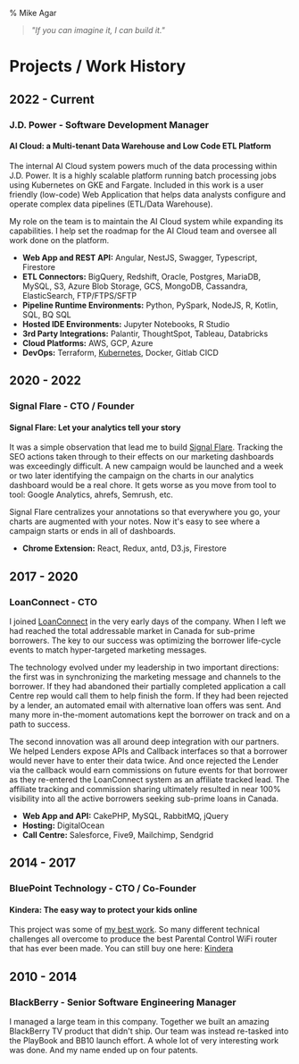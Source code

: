 % Mike Agar

> *"If you can imagine it, I can build it."*

# Projects / Work History

## 2022 - Current
### J.D. Power - Software Development Manager

#### AI Cloud: a Multi-tenant Data Warehouse and Low Code ETL Platform

The internal AI Cloud system powers much of the data processing within J.D. Power.  It is a highly scalable platform running batch processing jobs using Kubernetes on GKE and Fargate. Included in this work is a user friendly (low-code) Web Application that helps data analysts configure and operate complex data pipelines (ETL/Data Warehouse).

My role on the team is to maintain the AI Cloud system while expanding its capabilities.  I help set the roadmap for the AI Cloud team and oversee all work done on the platform.

- **Web App and REST API:** Angular, NestJS, Swagger, Typescript, Firestore
- **ETL Connectors:** BigQuery, Redshift, Oracle, Postgres, MariaDB, MySQL, S3, Azure Blob Storage, GCS, MongoDB, Cassandra, ElasticSearch, FTP/FTPS/SFTP
- **Pipeline Runtime Environments:** Python, PySpark, NodeJS, R, Kotlin, SQL, BQ SQL
- **Hosted IDE Environments:** Jupyter Notebooks, R Studio
- **3rd Party Integrations:** Palantir, ThoughtSpot, Tableau, Databricks
- **Cloud Platforms:** AWS, GCP, Azure
- **DevOps:** Terraform, [Kubernetes](k8s.html), Docker, Gitlab CICD

## 2020 - 2022
### Signal Flare - CTO / Founder

#### Signal Flare: Let your analytics tell your story

It was a simple observation that lead me to build <a href="https://signalflare.app/" target="_blank">Signal Flare</a>.  Tracking the SEO actions taken through to their effects on our marketing dashboards was exceedingly difficult.  A new campaign would be launched and a week or two later identifying the campaign on the charts in our analytics dashboard would be a real chore.  It gets worse as you move from tool to tool: Google Analytics, ahrefs, Semrush, etc.

Signal Flare centralizes your annotations so that everywhere you go, your charts are augmented with your notes.  Now it's easy to see where a campaign starts or ends in all of dashboards.

- **Chrome Extension:** React, Redux, antd, D3.js, Firestore


## 2017 - 2020
### LoanConnect - CTO

I joined <a href="https://loanconnect.ca/" target="_blank" rel="noopener noreferrer">LoanConnect</a> in the very early days of the company.  When I left we had reached the total addressable market in Canada for sub-prime borrowers.  The key to our success was optimizing the borrower life-cycle events to match hyper-targeted marketing messages.

The technology evolved under my leadership in two important directions: the first was in synchronizing the marketing message and channels to the borrower.  If they had abandoned their partially completed application a call Centre rep would call them to help finish the form.  If they had been rejected by a lender, an automated email with alternative loan offers was sent.  And many more in-the-moment automations kept the borrower on track and on a path to success.

The second innovation was all around deep integration with our partners.  We helped Lenders expose APIs and Callback interfaces so that a borrower would never have to enter their data twice.  And once rejected the Lender via the callback would earn commissions on future events for that borrower as they re-entered the LoanConnect system as an affiliate tracked lead.  The affiliate tracking and commission sharing ultimately resulted in near 100% visibility into all the active borrowers seeking sub-prime loans in Canada.

- **Web App and API:** CakePHP, MySQL, RabbitMQ, jQuery
- **Hosting:** DigitalOcean
- **Call Centre:** Salesforce, Five9, Mailchimp, Sendgrid

## 2014 - 2017
### BluePoint Technology - CTO / Co-Founder

#### Kindera: The easy way to protect your kids online

This project was some of [my best work](kindera.html).  So many different technical challenges all overcome to produce the best Parental Control WiFi router that has ever been made.  You can still buy one here: [Kindera](https://kindera.com)

## 2010 - 2014
### BlackBerry - Senior Software Engineering Manager

I managed a large team in this company.  Together we built an amazing BlackBerry TV product that didn't ship. Our team was instead re-tasked into the PlayBook and BB10 launch effort.  A whole lot of very interesting work was done.  And my name ended up on four patents.

